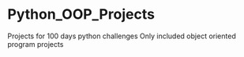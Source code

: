 # Python_OOP_Projects
Projects for 100 days python challenges
Only included object oriented program projects
